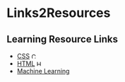 # Links2Resources
## Learning Resource Links
- [CSS](https://github.com/KingPegasus/Links2Resources/blob/master/CSS.md) <a href="https://github.com/KingPegasus/Links2Resources/blob/master/CSS.md" target="_blank"><img src= "https://www.shareicon.net/data/48x48/2015/09/08/97876_css_512x512.png" alt="CSS-logo" width="10" height="12"></a>
- [HTML](https://github.com/KingPegasus/Links2Resources/blob/master/HTML.md) <a href="https://github.com/KingPegasus/Links2Resources/blob/master/HTML.md" target="_blank"><img src= "https://cdn1.iconfinder.com/data/icons/programing-development-7/24/html_html5_web_programing_developer-512.png" alt="HTML-logo" width="10" height="12"></a>
- [Machine Learning](https://github.com/KingPegasus/Links2Resources/blob/master/ML.md)

